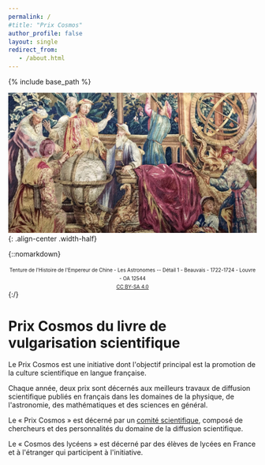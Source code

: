 ```yaml
---
permalink: /
#title: "Prix Cosmos"
author_profile: false
layout: single
redirect_from:
   - /about.html
---
```


{% include base_path %}


![Tapisserie des Astronomes Manufacture de Beauvais](/images/Tapisserie-des-Astronomes.jpg){: .align-center .width-half}

{::nomarkdown}
 <center><font size="1">Tenture de l'Histoire de l'Empereur de Chine - Les Astronomes -- Détail 1 - Beauvais - 1722-1724 - Louvre - OA 12544<br> <a href="https://creativecommons.org/licenses/by-sa/4.0/legalcode" rel="license">CC BY-SA 4.0</a></font></center>
   {:/}

# Prix Cosmos du livre de vulgarisation scientifique #

Le Prix Cosmos est une initiative dont l'objectif principal est la promotion de la culture scientifique en langue française.

Chaque année, deux prix sont décernés aux meilleurs travaux de diffusion scientifique publiés en français dans les domaines de la physique, de l'astronomie, des mathématiques et des sciences en général.

Le « Prix Cosmos » est décerné par un [comité scientifique](comites.html), composé de chercheurs et des personnalités du domaine de la diffusion scientifique.

Le « Cosmos des lycéens » est décerné par des élèves de lycées en France et à l'étranger qui participent à l'initiative.

